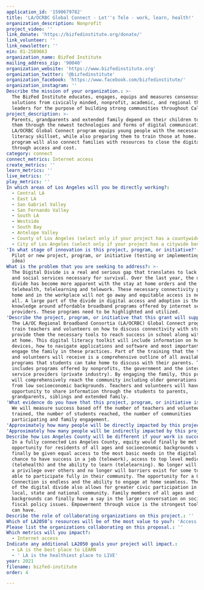 ```yaml
---
application_id: '1590679782'
title: 'LA/OCRBC Global Connect - Let''s Tele - work, learn, health!'
organization_description: Nonprofit
project_video: ''
link_donate: 'https://bizfedinstitute.org/donate/'
link_volunteer: ''
link_newsletter: ''
ein: 81-2589663
organization_name: BizFed Institute
mailing_address_zip: '90040'
organization_website: 'https://www.bizfedinstitute.org'
organization_twitter: '@bizfedinstitute'
organization_facebook: 'https://www.facebook.com/bizfedinstitute/'
organization_instagram: ''
Describe the mission of your organization.: >-
  The BizFed Institute educates, engages, equips and measures consensus
  solutions from civically minded, nonprofit, academic, and regional thought
  leaders for the purpose of building strong communities throughout California.
project_description: >-
  Parents, grandparents and extended family depend on their children to guide
  them through the newest technologies and forms of digital communication. The
  LA/OCRBC Global Connect program equips young people with the necessary digital
  literacy skillset, while also preparing them to train those at home. The
  program will also connect families with resources to close the digital divide
  through access and cost.
category: connect
connect_metrics: Internet access
create_metrics: ''
learn_metrics: ''
live_metrics: ''
play_metrics: ''
In which areas of Los Angeles will you be directly working?:
  - Central LA
  - East LA
  - San Gabriel Valley
  - San Fernando Valley
  - South LA
  - Westside
  - South Bay
  - Antelope Valley
  - County of Los Angeles (select only if your project has a countywide benefit)
  - City of Los Angeles (select only if your project has a citywide benefit)
'In what stage of innovation is this project, program, or initiative?': >-
  Pilot or new project, program, or initiative (testing or implementing a new
  idea)
What is the problem that you are seeking to address?: >-
  The Digital Divide is a real and serious gap that translates to lack of human
  and social services necessary for survival. Over the last year, the digital
  divide has become more apparent with the stay at home orders and the need for
  telehealth, telelearning and telework. These necessary connectivity points at
  home and in the workplace will not go away and equitable access is needed for
  all. A large part of the divide in digital access and adoption is the lack of
  knowledge around affordable broadband programs offered by internet service
  providers. These programs need to be highlighted and utilized.
'Describe the project, program, or initiative that this grant will support to address the problem identified.': >-
  The LA/OC Regional Broadband Consortia (LA/OCRBC) Global Connect program will
  train teachers and volunteers on how to discuss connectivity with students and
  provide them the necessary tools to reach success in school along with health
  at home. This digital literacy toolkit will include information on how to use
  devices, how to navigate applications and software and most importantly how to
  engage the family in these practices. Part of the training that the teachers
  and volunteers will receive is a comprehensive outline of all available
  programs that students can take home to discuss with their parents. This
  includes programs offered by nonprofits, the government and the internet
  service providers (private industry). By engaging the family, this program
  will comprehensively reach the community including older generations and those
  from low socioeconomic backgrounds. Teachers and volunteers will have the
  opportunity to share information through the students to parents,
  grandparents, siblings and extended family.
'What evidence do you have that this project, program, or initiative is or will be successful, and how will you define and measure success?': >-
  We will measure success based off the number of teachers and volunteers
  trained, the number of students reached, the number of communities
  participating and family engagement.
'Approximately how many people will be directly impacted by this project, program, or initiative?': '300'
'Approximately how many people will be indirectly impacted by this project, program, or initiative?': '10000'
Describe how Los Angeles County will be different if your work is successful.: >-
  In a fully connected Los Angeles County, equity would finally be met and the
  opportunity for residents of all ages and socioeconomic backgrounds will
  finally be given equal access to the most basic needs in the digital age: the
  chance to have success in a job (telework), access to top level medicine
  (telehealth) and the ability to learn (telelearning). No longer will some have
  a privilege over others and no longer will barriers exist for some to not be
  able to participate fully in their community. The opportunity for a Global
  Connection is endless and the ability to engage at home seamless. The closure
  of the digital divide also allows for greater civic participation in the
  local, state and national community. Family members of all ages and
  backgrounds can finally have a say in the larger conversation on social and
  fiscal policy issues. Empowerment through voice is the strongest tool a person
  can have.
Describe the role of collaborating organizations on this project.: ''
Which of LA2050’s resources will be of the most value to you?: 'Access to the LA2050 community,Communications support,Volunteer recruitment'
Please list the organizations collaborating on this proposal.: ''
Which metrics will you impact?:
  - Internet access
Indicate any additional LA2050 goals your project will impact.:
  - LA is the best place to LEARN
  - ' LA is the healthiest place to LIVE'
year: 2021
filename: bizfed-institute
order: 4

---
```

